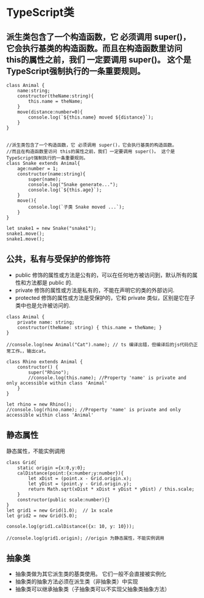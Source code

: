 # TypeScript类

## 派生类包含了一个构造函数，它 必须调用 super()，它会执行基类的构造函数。而且在构造函数里访问 this的属性之前，我们 一定要调用 super()。 这个是TypeScript强制执行的一条重要规则。

```
class Animal {
    name:string;
    constructor(theName:string){
        this.name = theName;
    }
    move(distance:number=0){
        console.log(`${this.name} moved ${distance}`);
    }
}


//派生类包含了一个构造函数，它 必须调用 super()，它会执行基类的构造函数。
//而且在构造函数里访问 this的属性之前，我们 一定要调用 super()。 这个是TypeScript强制执行的一条重要规则。
class Snake extends Animal{
    age:number = 1;
    constructor(name:string){
        super(name);
        console.log("Snake generate...");
        console.log(`${this.age}`);
    }
    move(){
        console.log(`子类 Snake moved ...`);
    }
}

let snake1 = new Snake("snake1");
snake1.move();
snake1.move();
```


## 公共，私有与受保护的修饰符
- public 修饰的属性或方法是公有的，可以在任何地方被访问到，默认所有的属性和方法都是 public 的.      
- private 修饰的属性或方法是私有的，不能在声明它的类的外部访问.    
- protected 修饰的属性或方法是受保护的，它和 private 类似，区别是它在子类中也是允许被访问的.    
  
```
class Animal {
    private name: string;
    constructor(theName: string) { this.name = theName; }
}

//console.log(new Animal("Cat").name); // ts 编译出错，但编译后的js代码仍正常工作。，输出cat。

class Rhino extends Animal {
    constructor() {
        super("Rhino");
        //console.log(this.name); //Property 'name' is private and only accessible within class 'Animal'
    }
}

let rhino = new Rhino();
//console.log(rhino.name); //Property 'name' is private and only accessible within class 'Animal'
```    
   
## 静态属性
 静态属性，不能实例调用  
  
```
class Grid{
    static origin ={x:0,y:0};
    calDistance(point:{x:number;y:number}){
        let xDist = (point.x - Grid.origin.x);
        let yDist = (point.y - Grid.origin.y);
        return Math.sqrt(xDist * xDist + yDist * yDist) / this.scale;
    }
    constructor(public scale:number){}
}
let grid1 = new Grid(1.0);  // 1x scale
let grid2 = new Grid(5.0);

console.log(grid1.calDistance({x: 10, y: 10}));

//console.log(grid1.origin); //origin 为静态属性，不能实例调用
```

## 抽象类
- 抽象类做为其它派生类的基类使用。 它们一般不会直接被实例化
- 抽象类的抽象方法必须在派生类（非抽象类）中实现
- 抽象类可以继承抽象类（子抽象类可以不实现父抽象类抽象方法）


       
       